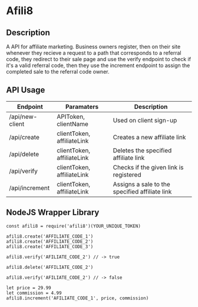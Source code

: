 # Afili8

## Description
A API for affiliate marketing. Business owners register, then on their site whenever they recieve a request to a path that corresponds to a referral code, they redirect to their sale page and use the verify endpoint to check if it's a valid referral code, then they use the increment endpoint to assign the completed sale to the referral code owner.

## API Usage
Endpoint | Paramaters | Description
--- | --- | ---
/api/new-client | APIToken, clientName | Used on client sign-up
/api/create | clientToken, affiliateLink | Creates a new affiliate link
/api/delete | clientToken, affiliateLink | Deletes the specified affiliate link
/api/verify | clientToken, affiliateLink | Checks if the given link is registered
/api/increment | clientToken, affiliateLink | Assigns a sale to the specified affiliate link

## NodeJS Wrapper Library

```
const afili8 = require('afili8')(YOUR_UNIQUE_TOKEN)

afili8.create('AFFILIATE_CODE_1')
afili8.create('AFFILIATE_CODE_2')
afili8.create('AFFILIATE_CODE_3')

afili8.verify('AFILIATE_CODE_2') // -> true

afili8.delete('AFFILIATE_CODE_2')

afili8.verify('AFILIATE_CODE_2') // -> false

let price = 29.99
let commission = 4.99
afili8.increment('AFILIATE_CODE_1', price, commission)
```





